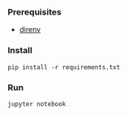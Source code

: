 ### Prerequisites

* [direnv](https://direnv.net/)

### Install

```
pip install -r requirements.txt
```

### Run

```
jupyter notebook
```
